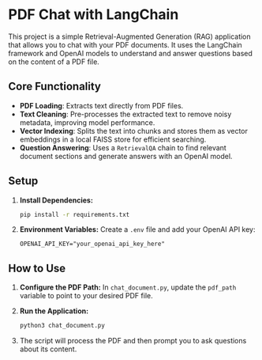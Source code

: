 # PDF Chat with LangChain

This project is a simple Retrieval-Augmented Generation (RAG) application that allows you to chat with your PDF documents. It uses the LangChain framework and OpenAI models to understand and answer questions based on the content of a PDF file.

## Core Functionality

- **PDF Loading**: Extracts text directly from PDF files.
- **Text Cleaning**: Pre-processes the extracted text to remove noisy metadata, improving model performance.
- **Vector Indexing**: Splits the text into chunks and stores them as vector embeddings in a local FAISS store for efficient searching.
- **Question Answering**: Uses a `RetrievalQA` chain to find relevant document sections and generate answers with an OpenAI model.

## Setup

1. **Install Dependencies:**
   ```bash
   pip install -r requirements.txt
   ```

2. **Environment Variables:**
   Create a `.env` file and add your OpenAI API key:
   ```
   OPENAI_API_KEY="your_openai_api_key_here"
   ```

## How to Use

1. **Configure the PDF Path:**
   In `chat_document.py`, update the `pdf_path` variable to point to your desired PDF file.

2. **Run the Application:**
   ```bash
   python3 chat_document.py
   ```

3. The script will process the PDF and then prompt you to ask questions about its content.